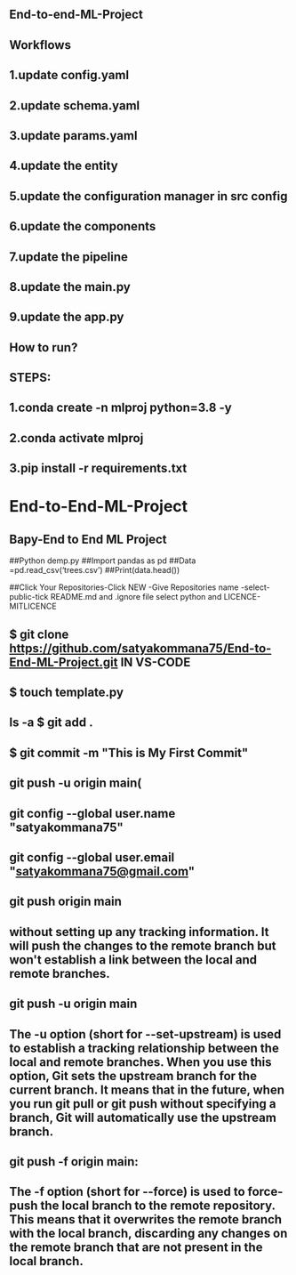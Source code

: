 ## End-to-end-ML-Project
## Workflows
## 1.update config.yaml
## 2.update schema.yaml
## 3.update params.yaml
## 4.update the entity
## 5.update the configuration manager in src config
## 6.update the components
## 7.update the pipeline
## 8.update the main.py
## 9.update the app.py

## How to run?
## STEPS:
## 1.conda create -n mlproj python=3.8 -y 
## 2.conda activate mlproj
## 3.pip install -r requirements.txt



# End-to-End-ML-Project
## Bapy-End to End ML Project
##Python demp.py 
##Import pandas as pd
##Data =pd.read_csv(‘trees.csv’)
##Print(data.head())

##Click Your Repositories-Click NEW  -Give  Repositories name -select-public-tick README.md and .ignore file select python and LICENCE-MITLICENCE 
##	$ git clone https://github.com/satyakommana75/End-to-End-ML-Project.git IN VS-CODE
##	$ touch template.py
##	
## ls -a	$ git add .
##	$ git commit -m "This is My First Commit"
##	git push -u origin main(    
##	 git config --global user.name "satyakommana75"
##	git config --global user.email "satyakommana75@gmail.com" 


##	git push origin main 
## without setting up any tracking information. It will push the changes to the remote branch but won't establish a link between the local and remote branches.


 ## git push -u origin main      
## The -u option (short for --set-upstream) is used to establish a tracking relationship between the local and remote branches. When you use this option, Git sets the upstream branch for the current branch. It means that in the future, when you run git pull or git push without specifying a branch, Git will automatically use the upstream branch.
## git push -f origin main:
## The -f option (short for --force) is used to force-push the local branch to the remote repository. This means that it overwrites the remote branch with the local branch, discarding any changes on the remote branch that are not present in the local branch.

